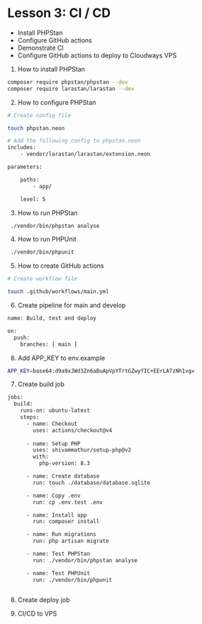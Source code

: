 
# Lesson 3: CI / CD

- Install PHPStan
- Configure GitHub actions
- Demonstrate CI
- Configure GitHub actions to deploy to Cloudways VPS

1. How to install PHPStan

```bash
composer require phpstan/phpstan --dev
composer require larastan/larastan --dev
```

2. How to configure PHPStan

```bash
# Create config file

touch phpstan.neon

# Add the following config to phpstan.neon
includes:
    - vendor/larastan/larastan/extension.neon

parameters:

    paths:
        - app/

    level: 5

```

3. How to run PHPStan

```bash
 ./vendor/bin/phpstan analyse    
```


4. How to run PHPUnit

```bash
 ./vendor/bin/phpunit    
```


5. How to create GitHub actions

```bash
# Create workflow file

touch .github/workflows/main.yml

```

6. Create pipeline for main and develop

```bash
name: Build, test and deploy

on:
  push:
    branches: [ main ]
```

8. Add APP_KEY to env.example
```bash
APP_KEY=base64:d9a9xJWd3Zn6aBuApVpYTrtGZwyfIC+EErLA7zNh1vg=
```

7. Create build job
```bash
jobs:
  build:
    runs-on: ubuntu-latest
    steps:
      - name: Checkout
        uses: actions/checkout@v4
        
      - name: Setup PHP
        uses: shivammathur/setup-php@v2
        with:
          php-version: 8.3

      - name: Create database
        run: touch ./database/database.sqlite

      - name: Copy .env
        run: cp .env.test .env

      - name: Install app
        run: composer install

      - name: Run migrations
        run: php artisan migrate

      - name: Test PHPStan
        run: ./vendor/bin/phpstan analyse

      - name: Test PHPUnit
        run: ./vendor/bin/phpunit



```

8. Create deploy job


6. CI/CD to VPS